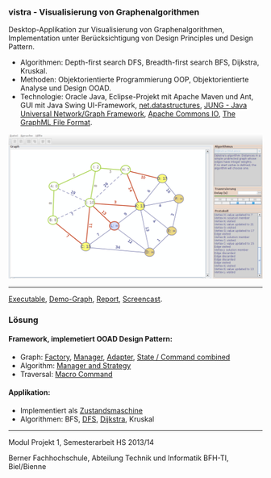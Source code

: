 ### vistra - Visualisierung von Graphenalgorithmen
Desktop-Applikation zur Visualisierung von Graphenalgorithmen, Implementation unter Berücksichtigung von Design Principles und Design Pattern.

- Algorithmen: Depth-first search DFS, Breadth-first search BFS, Dijkstra, Kruskal. 
- Methoden: Objektorientierte Programmierung OOP, Objektorientierte Analyse und Design OOAD. 
- Technologie: Oracle Java, Eclipse-Projekt mit Apache Maven und Ant, GUI mit Java Swing UI-Framework, <a target="_blank" href="http://net3.datastructures.net/">net.datastructures</a>, <a target="_blank" href="http://jung.sourceforge.net/">JUNG - Java Universal Network/Graph Framework</a>, <a target="_blank" href="http://commons.apache.org/proper/commons-io/">Apache Commons IO</a>, <a target="_blank" href="http://graphml.graphdrawing.org/">The GraphML File Format</a>. 

![vistra GUI](GraphVisualisierung2/release-demo/vistra-dijkstra.png "vistra GUI")
<hr>

[Executable](GraphVisualisierung2/release-demo/vistra.jar?raw=true), [Demo-Graph](GraphVisualisierung2/release-demo/simple-undirected-weigthed_with_start.vistra?raw=true), <a target="_blank" href="https://www.hashdoc.com/documents/476943/desktop-applikation-zur-visualisierung-von-graphenalgorithmen">Report</a>, <a target="_blank" href="https://youtu.be/PHCs4vWJ0Cw">Screencast</a>.

### Lösung
#### Framework, implemetiert OOAD Design Pattern:
 - Graph: [Factory](GraphVisualisierung2/src/main/java/vistra/framework/graph/GraphFactory.java), [Manager](GraphVisualisierung2/src/main/java/vistra/framework/graph/GraphManager.java), [Adapter](GraphVisualisierung2/src/main/java/vistra/framework/graph/ITraversableGraph.java), [State / Command combined](GraphVisualisierung2/src/main/java/vistra/framework/graph/item/state/)
 - Algorithm: [Manager and Strategy](GraphVisualisierung2/src/main/java/vistra/framework/algorithm/IAlgorithmManager.java)
 - Traversal: [Macro Command](GraphVisualisierung2/src/main/java/vistra/framework/traversal/step/)
 
#### Applikation:
 - Implementiert als [Zustandsmaschine](GraphVisualisierung2/src/main/java/vistra/app/control/state/)
 - Algorithmen: BFS, [DFS](GraphVisualisierung2/src/main/java/vistra/framework/algorithm/impl/DFS.java), [Dijkstra](GraphVisualisierung2/src/main/java/vistra/framework/algorithm/impl/Dijkstra.java), Kruskal

<hr>
Modul Projekt 1, Semesterarbeit HS 2013/14

Berner Fachhochschule, Abteilung Technik und Informatik BFH-TI, Biel/Bienne
